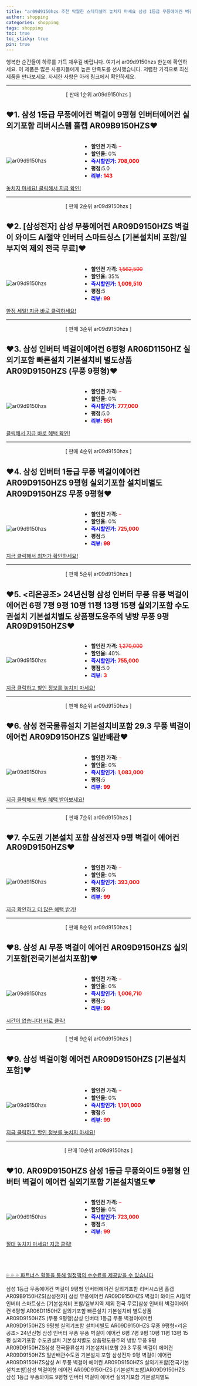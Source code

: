 ```yaml
---
title: "ar09d9150hzs 추천 탁월한 스테디셀러 놓치지 마세요 삼성 1등급 무풍에어컨 벽걸이 9평형"
author: shopping
categories: shopping
tags: shopping
toc: true
toc_sticky: true
pin: true
---
```

행복한 순간들이 하루를 가득 채우길 바랍니다. 여기서 ar09d9150hzs 한눈에 확인하세요. 이 제품은 많은 사용자들에게 높은 만족도를 선사했습니다. 저렴한 가격으로 최신 제품을 만나보세요. 자세한 사항은 아래 링크에서 확인하세요.

---
<p class="toplist" style="margin: 0 auto; display: block; width: fit-content;">[ 판매 1순위 ar09d9150hzs ]</p>

<h2><strong>❤️1. 삼성 1등급 무풍에어컨 벽걸이 9평형 인버터에어컨 실외기포함 리버시스템 홀캡 AR09B9150HZS❤️</strong></h2>

<div style="display: flex; align-items: center;">
    <div style="flex: 0.4;">
        <img src="https://thumbnail9.coupangcdn.com/thumbnails/remote/230x230ex/image/vendor_inventory/3065/a40c1a2a4d955de9c7524e7c50dd744e1511e5c8a5c43a7b80712914f0c6.jpg" alt="ar09d9150hzs" style="max-width: 100%;">
    </div>
    <div style="flex: 0.6; margin-left: 10px;">
        <ul>
            <li><strong>할인전 가격:</strong> <del style="color: red;">-</del></li>
            <li><strong>할인율:</strong> 0%</li>
            <li><span style='color:blue'><strong>즉시할인가:</strong></span> <span style='color:red'><strong>708,000</strong></span></li>
            <li><strong>평점:</strong>5.0</li>
            <li><span style='color:blue'><strong>리뷰:</strong></span> <span style='color:red'><strong>143</strong></span></li>
        </ul>
    </div>
</div>
<div class="center">
    <a href="https://William4Davisa.github.io?lptag=AF9450613&subid=githubio&pageKey=6485281017&traceid=V0-153&itemId=14213121146&vendorItemId=76408563940" class="myButton">
        놓치지 마세요! 클릭해서 지금 확인!
    </a>
</div>


---
<p class="toplist" style="margin: 0 auto; display: block; width: fit-content;">[ 판매 2순위 ar09d9150hzs ]</p>

<h2><strong>❤️2. [삼성전자] 삼성 무풍에어컨 AR09D9150HZS 벽걸이 와이드 AI절약 인버터 스마트싱스 [기본설치비 포함/일부지역 제외 전국 무료]❤️</strong></h2>

<div style="display: flex; align-items: center;">
    <div style="flex: 0.4;">
        <img src="https://thumbnail10.coupangcdn.com/thumbnails/remote/230x230ex/image/vendor_inventory/0f2b/8ab37b24e7075563f9ce2a34efa14e5e1f7485c4526fa629b2eea9c19773.jpg" alt="ar09d9150hzs" style="max-width: 100%;">
    </div>
    <div style="flex: 0.6; margin-left: 10px;">
        <ul>
            <li><strong>할인전 가격:</strong> <del style="color: red;">1,562,500</del></li>
            <li><strong>할인율:</strong> 35%</li>
            <li><span style='color:blue'><strong>즉시할인가:</strong></span> <span style='color:red'><strong>1,009,510</strong></span></li>
            <li><strong>평점:</strong>5</li>
            <li><span style='color:blue'><strong>리뷰:</strong></span> <span style='color:red'><strong>99</strong></span></li>
        </ul>
    </div>
</div>
<div class="center">
    <a href="https://William4Davisa.github.io?lptag=AF9450613&subid=githubio&pageKey=8158677305&traceid=V0-153&itemId=23252446681&vendorItemId=90284849399" class="myButton">
        한정 세일! 지금 바로 클릭하세요!
    </a>
</div>


---
<p class="toplist" style="margin: 0 auto; display: block; width: fit-content;">[ 판매 3순위 ar09d9150hzs ]</p>

<h2><strong>❤️3. 삼성 인버터 벽걸이에어컨 6평형 AR06D1150HZ 실외기포함 빠른설치 기본설치비 별도상품 AR09D9150HZS (무풍 9평형)❤️</strong></h2>

<div style="display: flex; align-items: center;">
    <div style="flex: 0.4;">
        <img src="https://thumbnail8.coupangcdn.com/thumbnails/remote/230x230ex/image/vendor_inventory/fa2c/35931f758f97c5381dcf1eb14cbef42fdb7ba61afb58d89c1fe8a5d54df6.jpg" alt="ar09d9150hzs" style="max-width: 100%;">
    </div>
    <div style="flex: 0.6; margin-left: 10px;">
        <ul>
            <li><strong>할인전 가격:</strong> <del style="color: red;">-</del></li>
            <li><strong>할인율:</strong> 0%</li>
            <li><span style='color:blue'><strong>즉시할인가:</strong></span> <span style='color:red'><strong>777,000</strong></span></li>
            <li><strong>평점:</strong>5.0</li>
            <li><span style='color:blue'><strong>리뷰:</strong></span> <span style='color:red'><strong>951</strong></span></li>
        </ul>
    </div>
</div>
<div class="center">
    <a href="https://William4Davisa.github.io?lptag=AF9450613&subid=githubio&pageKey=7760193791&traceid=V0-153&itemId=23155832592&vendorItemId=80589851686" class="myButton">
        클릭해서 지금 바로 혜택 확인!
    </a>
</div>


---
<p class="toplist" style="margin: 0 auto; display: block; width: fit-content;">[ 판매 4순위 ar09d9150hzs ]</p>

<h2><strong>❤️4. 삼성 인버터 1등급 무풍 벽걸이에어컨 AR09D9150HZS 9평형 실외기포함 설치비별도 AR09D9150HZS 무풍 9평형❤️</strong></h2>

<div style="display: flex; align-items: center;">
    <div style="flex: 0.4;">
        <img src="https://thumbnail10.coupangcdn.com/thumbnails/remote/230x230ex/image/vendor_inventory/78d7/38c84f1c6dd0a60146c676a2ebf0ad3b9d6623171ba94ab6f9a9cbc152d2.jpg" alt="ar09d9150hzs" style="max-width: 100%;">
    </div>
    <div style="flex: 0.6; margin-left: 10px;">
        <ul>
            <li><strong>할인전 가격:</strong> <del style="color: red;">-</del></li>
            <li><strong>할인율:</strong> 0%</li>
            <li><span style='color:blue'><strong>즉시할인가:</strong></span> <span style='color:red'><strong>725,000</strong></span></li>
            <li><strong>평점:</strong>5</li>
            <li><span style='color:blue'><strong>리뷰:</strong></span> <span style='color:red'><strong>99</strong></span></li>
        </ul>
    </div>
</div>
<div class="center">
    <a href="https://William4Davisa.github.io?lptag=AF9450613&subid=githubio&pageKey=8204931540&traceid=V0-153&itemId=23532083190&vendorItemId=90558371737" class="myButton">
        지금 클릭해서 최저가 확인하세요!
    </a>
</div>


---
<p class="toplist" style="margin: 0 auto; display: block; width: fit-content;">[ 판매 5순위 ar09d9150hzs ]</p>

<h2><strong>❤️5. <리온공조> 24년신형 삼성 인버터 무풍 유풍 벽걸이 에어컨 6평 7평 9평 10평 11평 13평 15평 실외기포함 수도권설치 기본설치별도 상품평도용주의 냉방 무풍 9평 AR09D9150HZS❤️</strong></h2>

<div style="display: flex; align-items: center;">
    <div style="flex: 0.4;">
        <img src="https://thumbnail7.coupangcdn.com/thumbnails/remote/230x230ex/image/vendor_inventory/2dcb/a1fc5a3f5799e8a43f32de8629938c7d2b2b11c371fb42c8ae61adaccc0c.jpg" alt="ar09d9150hzs" style="max-width: 100%;">
    </div>
    <div style="flex: 0.6; margin-left: 10px;">
        <ul>
            <li><strong>할인전 가격:</strong> <del style="color: red;">1,270,000</del></li>
            <li><strong>할인율:</strong> 40%</li>
            <li><span style='color:blue'><strong>즉시할인가:</strong></span> <span style='color:red'><strong>755,000</strong></span></li>
            <li><strong>평점:</strong>5.0</li>
            <li><span style='color:blue'><strong>리뷰:</strong></span> <span style='color:red'><strong>3</strong></span></li>
        </ul>
    </div>
</div>
<div class="center">
    <a href="https://William4Davisa.github.io?lptag=AF9450613&subid=githubio&pageKey=8147470293&traceid=V0-153&itemId=23171442362&vendorItemId=89973781733" class="myButton">
        지금 클릭하고 할인 정보를 놓치지 마세요!
    </a>
</div>


---
<p class="toplist" style="margin: 0 auto; display: block; width: fit-content;">[ 판매 6순위 ar09d9150hzs ]</p>

<h2><strong>❤️6. 삼성 전국물류설치 기본설치비포함 29.3 무풍 벽걸이 에어컨 AR09D9150HZS 일반배관❤️</strong></h2>

<div style="display: flex; align-items: center;">
    <div style="flex: 0.4;">
        <img src="https://thumbnail8.coupangcdn.com/thumbnails/remote/230x230ex/image/vendor_inventory/10c0/571a71d063f49d92862dcd4e9d62b59abdba2cbbdf9bde5185d7b2553f7a.jpg" alt="ar09d9150hzs" style="max-width: 100%;">
    </div>
    <div style="flex: 0.6; margin-left: 10px;">
        <ul>
            <li><strong>할인전 가격:</strong> <del style="color: red;">-</del></li>
            <li><strong>할인율:</strong> 0%</li>
            <li><span style='color:blue'><strong>즉시할인가:</strong></span> <span style='color:red'><strong>1,083,000</strong></span></li>
            <li><strong>평점:</strong>5</li>
            <li><span style='color:blue'><strong>리뷰:</strong></span> <span style='color:red'><strong>99</strong></span></li>
        </ul>
    </div>
</div>
<div class="center">
    <a href="https://William4Davisa.github.io?lptag=AF9450613&subid=githubio&pageKey=7991529630&traceid=V0-153&itemId=22214287696&vendorItemId=89260288178" class="myButton">
        지금 클릭해서 특별 혜택 받아보세요!
    </a>
</div>


---
<p class="toplist" style="margin: 0 auto; display: block; width: fit-content;">[ 판매 7순위 ar09d9150hzs ]</p>

<h2><strong>❤️7. 수도권 기본설치 포함 삼성전자 9평 벽걸이 에어컨 AR09D9150HZS❤️</strong></h2>

<div style="display: flex; align-items: center;">
    <div style="flex: 0.4;">
        <img src="https://thumbnail9.coupangcdn.com/thumbnails/remote/230x230ex/image/vendor_inventory/3a3c/c32f4fa74d1aaa642e537589bf3634ab12fcffadb97283f9a127797f560e.jpeg" alt="ar09d9150hzs" style="max-width: 100%;">
    </div>
    <div style="flex: 0.6; margin-left: 10px;">
        <ul>
            <li><strong>할인전 가격:</strong> <del style="color: red;">-</del></li>
            <li><strong>할인율:</strong> 0%</li>
            <li><span style='color:blue'><strong>즉시할인가:</strong></span> <span style='color:red'><strong>393,000</strong></span></li>
            <li><strong>평점:</strong>5</li>
            <li><span style='color:blue'><strong>리뷰:</strong></span> <span style='color:red'><strong>99</strong></span></li>
        </ul>
    </div>
</div>
<div class="center">
    <a href="https://William4Davisa.github.io?lptag=AF9450613&subid=githubio&pageKey=8242630869&traceid=V0-153&itemId=23719781191&vendorItemId=90744633226" class="myButton">
        지금 확인하고 더 많은 혜택 받기!
    </a>
</div>


---
<p class="toplist" style="margin: 0 auto; display: block; width: fit-content;">[ 판매 8순위 ar09d9150hzs ]</p>

<h2><strong>❤️8. 삼성 AI 무풍 벽걸이 에어컨 AR09D9150HZS 실외기포함[전국기본설치포함]❤️</strong></h2>

<div style="display: flex; align-items: center;">
    <div style="flex: 0.4;">
        <img src="https://thumbnail6.coupangcdn.com/thumbnails/remote/230x230ex/image/vendor_inventory/5047/0dffde68268cdd82a6adee3ef08fbde5eca6b56950ec2c6cec7e69e69a58.jpg" alt="ar09d9150hzs" style="max-width: 100%;">
    </div>
    <div style="flex: 0.6; margin-left: 10px;">
        <ul>
            <li><strong>할인전 가격:</strong> <del style="color: red;">-</del></li>
            <li><strong>할인율:</strong> 0%</li>
            <li><span style='color:blue'><strong>즉시할인가:</strong></span> <span style='color:red'><strong>1,006,710</strong></span></li>
            <li><strong>평점:</strong>5</li>
            <li><span style='color:blue'><strong>리뷰:</strong></span> <span style='color:red'><strong>99</strong></span></li>
        </ul>
    </div>
</div>
<div class="center">
    <a href="https://William4Davisa.github.io?lptag=AF9450613&subid=githubio&pageKey=8187396952&traceid=V0-153&itemId=23416423141&vendorItemId=90443470905" class="myButton">
        시간이 없습니다! 바로 클릭!
    </a>
</div>


---
<p class="toplist" style="margin: 0 auto; display: block; width: fit-content;">[ 판매 9순위 ar09d9150hzs ]</p>

<h2><strong>❤️9. 삼성 벽걸이형 에어컨 AR09D9150HZS [기본설치포함]❤️</strong></h2>

<div style="display: flex; align-items: center;">
    <div style="flex: 0.4;">
        <img src="https://thumbnail7.coupangcdn.com/thumbnails/remote/230x230ex/image/vendor_inventory/ed23/c615ce946b3758ab21b2822192aee24fddf46457169d3d133811e97fe01c.jpg" alt="ar09d9150hzs" style="max-width: 100%;">
    </div>
    <div style="flex: 0.6; margin-left: 10px;">
        <ul>
            <li><strong>할인전 가격:</strong> <del style="color: red;">-</del></li>
            <li><strong>할인율:</strong> 0%</li>
            <li><span style='color:blue'><strong>즉시할인가:</strong></span> <span style='color:red'><strong>1,101,000</strong></span></li>
            <li><strong>평점:</strong>5</li>
            <li><span style='color:blue'><strong>리뷰:</strong></span> <span style='color:red'><strong>99</strong></span></li>
        </ul>
    </div>
</div>
<div class="center">
    <a href="https://William4Davisa.github.io?lptag=AF9450613&subid=githubio&pageKey=8189747378&traceid=V0-153&itemId=23433549588&vendorItemId=90460485287" class="myButton">
        지금 클릭하고 할인 정보를 놓치지 마세요!
    </a>
</div>


---
<p class="toplist" style="margin: 0 auto; display: block; width: fit-content;">[ 판매 10순위 ar09d9150hzs ]</p>

<h2><strong>❤️10. AR09D9150HZS 삼성 1등급 무풍와이드 9평형 인버터 벽걸이 에어컨 실외기포함 기본설치별도❤️</strong></h2>

<div style="display: flex; align-items: center;">
    <div style="flex: 0.4;">
        <img src="https://thumbnail9.coupangcdn.com/thumbnails/remote/230x230ex/image/vendor_inventory/6a31/18ad5ed86783477fca8903f6b4c47f95e7ad72b1c5c829e61fde28ca0026.jpg" alt="ar09d9150hzs" style="max-width: 100%;">
    </div>
    <div style="flex: 0.6; margin-left: 10px;">
        <ul>
            <li><strong>할인전 가격:</strong> <del style="color: red;">-</del></li>
            <li><strong>할인율:</strong> 0%</li>
            <li><span style='color:blue'><strong>즉시할인가:</strong></span> <span style='color:red'><strong>723,000</strong></span></li>
            <li><strong>평점:</strong>5</li>
            <li><span style='color:blue'><strong>리뷰:</strong></span> <span style='color:red'><strong>99</strong></span></li>
        </ul>
    </div>
</div>
<div class="center">
    <a href="https://William4Davisa.github.io?lptag=AF9450613&subid=githubio&pageKey=8104021191&traceid=V0-153&itemId=22932737009&vendorItemId=89967097394" class="myButton">
        절대 놓치지 마세요! 지금 클릭!
    </a>
</div>

<br><br><br>[💦 💦 💦 파트너스 활동을 통해 일정액의 수수료를 제공받을 수 있습니다](https://link.coupang.com/a/bcpT2c)<br><br>삼성 1등급 무풍에어컨 벽걸이 9평형 인버터에어컨 실외기포함 리버시스템 홀캡 AR09B9150HZS[삼성전자] 삼성 무풍에어컨 AR09D9150HZS 벽걸이 와이드 AI절약 인버터 스마트싱스 [기본설치비 포함/일부지역 제외 전국 무료]삼성 인버터 벽걸이에어컨 6평형 AR06D1150HZ 실외기포함 빠른설치 기본설치비 별도상품 AR09D9150HZS (무풍 9평형)삼성 인버터 1등급 무풍 벽걸이에어컨 AR09D9150HZS 9평형 실외기포함 설치비별도 AR09D9150HZS 무풍 9평형<리온공조> 24년신형 삼성 인버터 무풍 유풍 벽걸이 에어컨 6평 7평 9평 10평 11평 13평 15평 실외기포함 수도권설치 기본설치별도 상품평도용주의 냉방 무풍 9평 AR09D9150HZS삼성 전국물류설치 기본설치비포함 29.3 무풍 벽걸이 에어컨 AR09D9150HZS 일반배관수도권 기본설치 포함 삼성전자 9평 벽걸이 에어컨 AR09D9150HZS삼성 AI 무풍 벽걸이 에어컨 AR09D9150HZS 실외기포함[전국기본설치포함]삼성 벽걸이형 에어컨 AR09D9150HZS [기본설치포함]AR09D9150HZS 삼성 1등급 무풍와이드 9평형 인버터 벽걸이 에어컨 실외기포함 기본설치별도